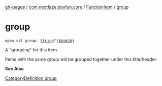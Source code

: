 [gh-pages](../../index.md) / [com.nextfaze.devfun.core](../index.md) / [FunctionItem](index.md) / [group](.)

# group

`open val group: `[`String`](https://kotlinlang.org/api/latest/jvm/stdlib/kotlin/-string/index.html)`?` [(source)](https://github.com/NextFaze/dev-fun/tree/master/devfun-annotations/src/main/java/com/nextfaze/devfun/core/Items.kt#L45)

A "grouping" for this item.

Items with the same group will be grouped together under this title/header.

**See Also**

[CategoryDefinition.group](../-category-definition/group.md)

